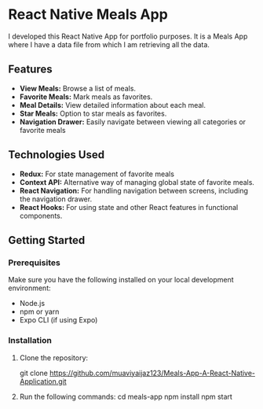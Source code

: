 # React Native Meals App

I developed this React Native App for portfolio purposes. It is a Meals App where I have a data file from which I am retrieving all the data.

## Features

- **View Meals:** Browse a list of meals.
- **Favorite Meals:** Mark meals as favorites.
- **Meal Details:** View detailed information about each meal.
- **Star Meals:** Option to star meals as favorites.
- **Navigation Drawer:** Easily navigate between viewing all categories or favorite meals

## Technologies Used

- **Redux:** For state management of favorite meals
- **Context API:** Alternative way of managing global state of favorite meals.
- **React Navigation:** For handling navigation between screens, including the navigation drawer.
- **React Hooks:** For using state and other React features in functional components.

## Getting Started

### Prerequisites

Make sure you have the following installed on your local development environment:

- Node.js
- npm or yarn
- Expo CLI (if using Expo)

### Installation

1. Clone the repository:
   
   git clone https://github.com/muaviyaijaz123/Meals-App-A-React-Native-Application.git

2. Run the following commands:
   cd meals-app
   npm install
   npm start

